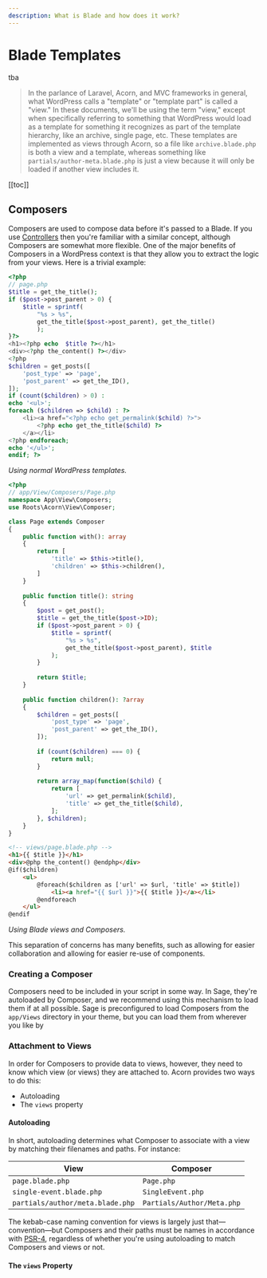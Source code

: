 ```yaml
---
description: What is Blade and how does it work?
---
```


# Blade Templates

tba

> In the parlance of Laravel, Acorn, and MVC frameworks in general, what WordPress calls a "template" or "template part" is called a "view." In these documents, we'll be using the term "view," except when specifically referring to something that WordPress would load as a template for something it recognizes as part of the template hierarchy, like an archive, single page, etc. These templates are implemented as views through Acorn, so a file like `archive.blade.php` is both a view and a template, whereas something like `partials/author-meta.blade.php` is just a view because it will only be loaded if another view includes it.

[[toc]]

## Composers

Composers are used to compose data before it's passed to a Blade. If you
use [Controllers](https://github.com/soberwp/controller) then you're familiar with a similar concept, although Composers
are somewhat more flexible. One of the major benefits of Composers in a WordPress context is that they allow you to
extract the logic from your views. Here is a trivial example:

```php
<?php
// page.php
$title = get_the_title();
if ($post->post_parent > 0) {
    $title = sprintf(
        "%s > %s", 
        get_the_title($post->post_parent), get_the_title()
        );
}?>
<h1><?php echo  $title ?></h1>
<div><?php the_content() ?></div>
<?php 
$children = get_posts([
    'post_type' => 'page',
    'post_parent' => get_the_ID(),
]);
if (count($children) > 0) :
echo '<ul>';
foreach ($children => $child) : ?>
    <li><a href="<?php echo get_permalink($child) ?>">
        <?php echo get_the_title($child) ?>
    </a></li>
<?php endforeach;
echo '</ul>';
endif; ?>
```
*Using normal WordPress templates.*


```php
<?php
// app/View/Composers/Page.php
namespace App\View\Composers;
use Roots\Acorn\View\Composer;

class Page extends Composer
{
    public function with(): array
    {
        return [
            'title' => $this->title(),
            'children' => $this->children(),
        ]
    }
    
    public function title(): string
    {
        $post = get_post();
        $title = get_the_title($post->ID);
        if ($post->post_parent > 0) {
            $title = sprintf(
                "%s > %s", 
                get_the_title($post->post_parent), $title
            );
        }
        
        return $title;
    }
    
    public function children(): ?array
    {
        $children = get_posts([
            'post_type' => 'page',
            'post_parent' => get_the_ID(),
        ]); 
        
        if (count($children) === 0) {
            return null;
        }
        
        return array_map(function($child) {
            return [
                'url' => get_permalink($child),
                'title' => get_the_title($child),
            ];
        }, $children);
    }
}
```
```html
<!-- views/page.blade.php -->
<h1>{{ $title }}</h1>
<div>@php the_content() @endphp</div>
@if($children)
    <ul>
        @foreach($children as ['url' => $url, 'title' => $title])
            <li><a href="{{ $url }}">{{ $title }}</a></li>
        @endforeach
    </ul>
@endif
```
*Using Blade views and Composers.*

This separation of concerns has many benefits, such as allowing for easier collaboration and allowing for easier re-use of components.

### Creating a Composer

Composers need to be included in your script in some way. In Sage, they're autoloaded by Composer, and we recommend using this mechanism to load them if at all possible. Sage is preconfigured to load Composers from the `app/Views` directory in your theme, but you can load them from wherever you like by 

### Attachment to Views

In order for Composers to provide data to views, however, they need to know which view (or views) they are attached to. Acorn provides two ways to do this:

- Autoloading
- The `views` property

#### Autoloading

In short, autoloading determines what Composer to associate with a view by matching their filenames and paths. For instance:

| View | Composer |
|------|----------|
| `page.blade.php` | `Page.php` |
| `single-event.blade.php` | `SingleEvent.php` |
| `partials/author/meta.blade.php` | `Partials/Author/Meta.php` |

The kebab-case naming convention for views is largely just that—convention—but Composers and their paths must be names in accordance with [PSR-4](https://www.php-fig.org/psr/psr-4/), regardless of whether you're using autoloading to match Composers and views or not.

#### The `views` Property
